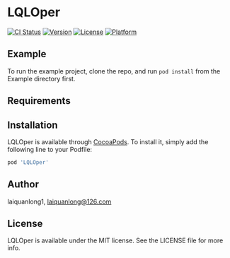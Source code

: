 # LQLOper

[![CI Status](https://img.shields.io/travis/laiquanlong1/LQLOper.svg?style=flat)](https://travis-ci.org/laiquanlong1/LQLOper)
[![Version](https://img.shields.io/cocoapods/v/LQLOper.svg?style=flat)](https://cocoapods.org/pods/LQLOper)
[![License](https://img.shields.io/cocoapods/l/LQLOper.svg?style=flat)](https://cocoapods.org/pods/LQLOper)
[![Platform](https://img.shields.io/cocoapods/p/LQLOper.svg?style=flat)](https://cocoapods.org/pods/LQLOper)

## Example

To run the example project, clone the repo, and run `pod install` from the Example directory first.

## Requirements

## Installation

LQLOper is available through [CocoaPods](https://cocoapods.org). To install
it, simply add the following line to your Podfile:

```ruby
pod 'LQLOper'
```

## Author

laiquanlong1, laiquanlong@126.com

## License

LQLOper is available under the MIT license. See the LICENSE file for more info.
